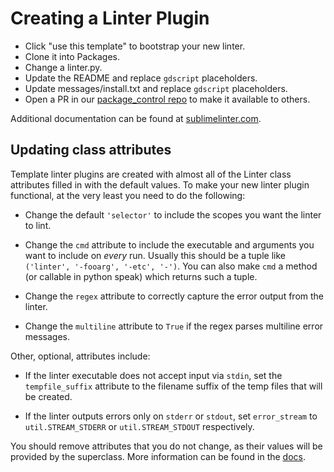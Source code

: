 Creating a Linter Plugin
========================

- Click "use this template" to bootstrap your new linter.
- Clone it into Packages.
- Change a linter.py.
- Update the README and replace `gdscript` placeholders.
- Update messages/install.txt and replace `gdscript` placeholders.
- Open a PR in our [package_control repo](https://github.com/SublimeLinter/package_control_channel) to make it available to others.

Additional documentation can be found at [sublimelinter.com](http://sublimelinter.com).


Updating class attributes
--------------------------
Template linter plugins are created with almost all of the Linter class attributes filled in with the default values. To make your new linter plugin functional, at the very least you need to do the following:

- Change the default `'selector'` to include the scopes you want the linter to lint.

- Change the `cmd` attribute to include the executable and arguments you want to include on *every* run. Usually this should be a tuple like `('linter', '-fooarg', '-etc', '-')`. You can also make `cmd` a method (or callable in python speak) which returns such a tuple.

- Change the `regex` attribute to correctly capture the error output from the linter.

- Change the `multiline` attribute to `True` if the regex parses multiline error messages.

Other, optional, attributes include:

- If the linter executable does not accept input via `stdin`, set the `tempfile_suffix` attribute to the filename suffix of the temp files that will be created.

- If the linter outputs errors only on `stderr` or `stdout`, set `error_stream` to `util.STREAM_STDERR` or `util.STREAM_STDOUT` respectively.

You should remove attributes that you do not change, as their values will be provided by the superclass. More information can be found in the [docs](https://github.com/SublimeLinter/SublimeLinter/blob/master/docs/linter_attributes.rst).
